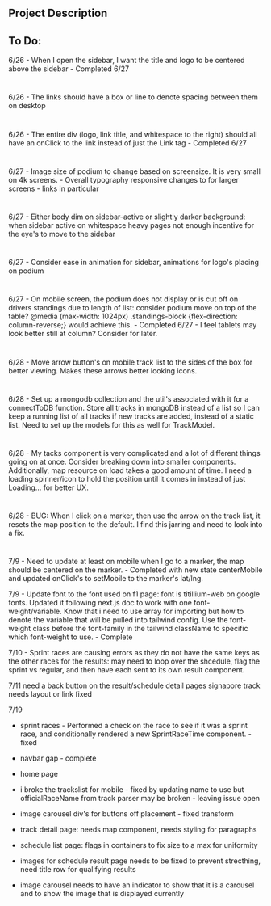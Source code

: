 ## Project Description


## To Do:
6/26 - When I open the sidebar, I want the title and logo to be centered above the sidebar - Completed 6/27
#
6/26 - The links should have a box or line to denote spacing between them on desktop
#
6/26 - The entire div (logo, link title, and whitespace to the right) should all have an onClick to the link instead of just the Link tag - Completed 6/27
#
6/27 - Image size of podium to change based on screensize. It is very small on 4k screens.
     - Overall typography responsive changes to for larger screens - links in particular
#
6/27 - Either body dim on sidebar-active or slightly darker background: when sidebar active on whitespace heavy pages not enough incentive for the eye's to move to the sidebar
#
6/27 - Consider ease in animation for sidebar, animations for logo's placing on podium
#
6/27 - On mobile screen, the podium does not display or is cut off on drivers standings due to length of list: consider podium move on top of the table? @media (max-width: 1024px) .standings-block {flex-direction: column-reverse;} would achieve this. - Completed 6/27
    - I feel tablets may look better still at column? Consider for later.
#
6/28 - Move arrow button's on mobile track list to the sides of the box for better viewing. Makes these arrows better looking icons.
#
6/28 - Set up a mongodb collection and the util's associated with it for a connectToDB function. Store all tracks in mongoDB instead of a list so I can keep a running list of all tracks if new tracks are added, instead of a static list. Need to set up the models for this as well for TrackModel.
#
6/28 - My tacks component is very complicated and a lot of different things going on at once. Consider breaking down into smaller components. Additionally, map resource on load takes a good amount of time. I need a loading spinner/icon to hold the position until it comes in instead of just Loading... for better UX.
#
6/28 - BUG: When I click on a marker, then use the arrow on the track list, it resets the map position to the default. I find this jarring and need to look into a fix.


#
7/9 - Need to update at least on mobile when I go to a marker, the map should be centered on the marker. - Completed with new state centerMobile and updated onClick's to setMobile to the marker's lat/lng.

7/9 - Update font to the font used on f1 page: font is titillium-web on google fonts. Updated it following next.js doc to work with one font-weight/variable. Know that i need to use array for importing but how to denote the variable that will be pulled into tailwind config. Use the font-weight class before the font-family in the tailwind className to specific which font-weight to use. - Complete

7/10 - Sprint races are causing errors as they do not have the same keys as the other races for the results: may need to loop over the shcedule, flag the sprint vs regular, and then have each sent to its own result component.


7/11 need a back button on the result/schedule detail pages
signapore track needs layout or link fixed 



7/19 
- sprint races - Performed a check on the race to see if it was a sprint race, and conditionally rendered a new SprintRaceTime component. -fixed

- navbar gap - complete

- home page

- i broke the trackslist for mobile - fixed by updating name to use but officialRaceName from track parser may be broken - leaving issue open

- image carousel div's for buttons off placement - fixed transform

- track detail page: needs map component, needs styling for paragraphs

- schedule list page: flags in containers to fix size to a max for uniformity

- images for schedule result page needs to be fixed to prevent strecthing, need title row for qualifying results

- image carousel needs to have an indicator to show that it is a carousel and to show the image that is displayed currently